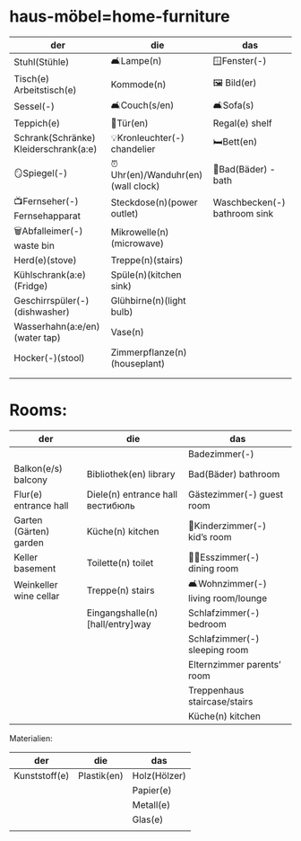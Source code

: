 # haus-möbel=home-furniture

| der                                   | die                               | das                          |
|---------------------------------------|-----------------------------------|------------------------------|
| Stuhl(Stühle)                         | 🛋Lampe(n)                        | 🪟Fenster(-)                 |
| Tisch(e) Arbeitstisch(e)              | Kommode(n)                        | 🖼 Bild(er)                  |
| Sessel(-)                             | 🛋Couch(s/en)                     | 🛋Sofa(s)                    |
| Teppich(e)                            | 🚪Tür(en)                         | Regal(e) shelf               |
| Schrank(Schränke) Kleiderschrank(a:e) | 💡Kronleuchter(-) <br/>chandelier | 🛏Bett(en)                   |
| 🪞Spiegel(-)                          | ⏰Uhr(en)/Wanduhr(en)(wall clock)  | 🛁Bad(Bäder) - bath          |
| 📺Fernseher(-)<br/>Fernsehapparat     | Steckdose(n)(power outlet)        | Waschbecken(-) bathroom sink |
| 🗑Abfalleimer(-) waste bin            | Mikrowelle(n)(microwave)          |                              |
| Herd(e)(stove)                        | Treppe(n)(stairs)                 |                              |
| Kühlschrank(a:e) (Fridge)             | Spüle(n)(kitchen sink)            |                              |
| Geschirrspüler(-)(dishwasher)         | Glühbirne(n)(light bulb)          |                              |
| Wasserhahn(a:e/en)(water tap)         | Vase(n)                           |                              |
| Hocker(-)(stool)                      | Zimmerpflanze(n)(houseplant)      |                              |
|                                       |                                   |                              |
|                                       |                                   |                              |


# Rooms:

| der                    | die                              | das                                 |
|------------------------|----------------------------------|-------------------------------------|
|                        |                                  | Badezimmer(-)                       |
| Balkon(e/s)	balcony    | Bibliothek(en)	library           | Bad(Bäder)	bathroom                 |
| Flur(e)	entrance hall  | Diele(n) entrance hall вестибюль | Gästezimmer(-)	guest room           |
| Garten (Gärten)	garden | Küche(n)	kitchen                 | 👶Kinderzimmer(-)	kid’s room        |
| Keller	basement        | Toilette(n)	toilet               | 🍫🥦Esszimmer(-)	dining room        |
| Weinkeller	wine cellar | Treppe(n) stairs                 | 🛋️Wohnzimmer(-)	living room/lounge |
|                        | Eingangshalle(n) [hall/entry]way | Schlafzimmer(-)	bedroom             |
|                        |                                  | Schlafzimmer(-) sleeping room       |
|                        |                                  | Elternzimmer parents’ room          |
|                        |                                  | Treppenhaus staircase/stairs        |
|                        |                                  | Küche(n) kitchen                    |


Materialien:

| der           | die         | das          |
|---------------|-------------|--------------|
| Kunststoff(e) | Plastik(en) | Holz(Hölzer) |
|               |             | Papier(e)    |
|               |             | Metall(e)    |
|               |             | Glas(e)      |
|               |             |              |








